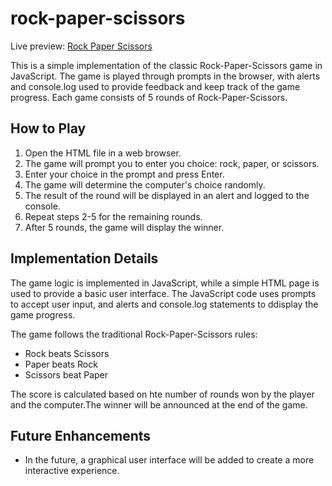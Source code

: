 # rock-paper-scissors

Live preview: [Rock Paper Scissors](https://nzxzn.github.io/rock-paper-scissors/)

This is a simple implementation of the classic Rock-Paper-Scissors game in JavaScript. The game is played through prompts in the browser, with alerts and console.log used to provide feedback and keep track of the game progress. Each game consists of 5 rounds of Rock-Paper-Scissors.

## How to Play

1. Open the HTML file in a web browser.
2. The game will prompt you to enter you choice: rock, paper, or scissors.
3. Enter your choice in the prompt and press Enter.
4. The game will determine the computer's choice randomly.
5. The result of the round will be displayed in an alert and logged to the console.
6. Repeat steps 2-5 for the remaining rounds.
7. After 5 rounds, the game will display the winner.

## Implementation Details

The game logic is implemented in JavaScript, while a simple HTML page is used to provide a basic user interface. The JavaScript code uses prompts to accept user input, and alerts and console.log statements to ddisplay the game progress.

The game follows the traditional Rock-Paper-Scissors rules:
- Rock beats Scissors
- Paper beats Rock
- Scissors beat Paper

The score is calculated based on hte number of rounds won by the player and the computer.The winner will be announced at the end of the game.

## Future Enhancements

- In the future, a graphical user interface will be added to create a more interactive experience.
